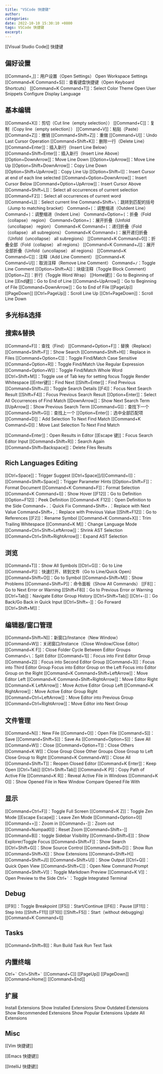 ```yaml
---
title: "VSCode 快捷键"
author:
categories:
date: 2022-10-10 15:30:10 +0800
tags: VSCode 快捷键
excerpt:
---
```



[[Visual Studio Code]] 快捷键



## 偏好设置



[[Command+,]]：用户设置（Open Settings）
Open Workspace Settings
[[Command+K Command+S]]：查看键盘快捷键（Open Keyboard Shortcuts）
[[Command+K Command+T]]：Select Color Theme
Open User Snippets
Configure Display Language

## 基本编辑

[[Command+X]]：剪切（Cut line（empty selection））
[[Command+C]]：复制（Copy line（empty selection））
[[Command+V]]：粘贴（Paste）
[[Command+Z]]：撤销
[[Command+Shift+Z]]：重做
[[Command+U]]：Undo Last Cursor Operation
[[Command+Shift+K]]：删除一行（Delete Line）
[[Command+Enter]]：插入新行（Insert Line Below）
[[Command+Shift+Enter]]：插入新行（Insert Line Above）
[[Option+DownArrow]]：Move Line Down
[[Option+UpArrow]]：Move Line Up
[[Option+Shift+DownArrow]]：Copy Line Down
[[Option+Shift+UpArrow]]：Copy Line Up
[[Option+Shift+I]]：Insert Cursor at end of each line selected
[[Command+Option+DownArrow]]：Insert Cursor Below
[[Command+Option+UpArrow]]：Insert Cursor Above
[[Command+Shift+L]]：Select all occurrences of current selection
[[Command+F2]]：Select all occurrences of current word
[[Command+L]]：Select current line
Command+Shift+`\`：跳转到匹配的括号（Jump to matching bracket）
Command+`[`：调整缩进（Outdent Line）
Command+`]`：调整缩进（Indent Line）
Command+Option+`[`：折叠（Fold（collapse） region）
Command+Option+`]`：展开折叠（Unfold（uncollapse） region）
Command+K Command+`[`：递归折叠（Fold（collapse） all subregions）
Command+K Command+`]`：展开递归折叠（Unfold（uncollapse） all subregions）
[[Command+K Command+0]]：折叠全部（Fold（collapse） all regions）
[[Command+K Command+J]]：展开全部折叠（Unfold（uncollapse） all regions）
[[Command+K Command+C]]：注释（Add Line Comment）
[[Command+K Command+U]]：取消注释（Remove Line Comment）
Command+`/`：Toggle Line Comment
[[Option+Shift+A]]：块级注释（Toggle Block Comment）
[[Option+Z]]：折行（Toggle Word Wrap）
[[Home键]]：Go to Beginning of Line
[[End键]]：Go to End of Line
[[Command+UpArrow]]：Go to Beginning of File
[[Command+DownArrow]]：Go to End of File
[[PageUp]]
[[PageDown]]
[[Ctrl+PageUp]]：Scroll Line Up
[[Ctrl+PageDown]]：Scroll Line Down




## 多光标&选择





## 搜索&替换
[[Command+F]]：查找（Find）
[[Command+Option+F]]：替换（Replace）
[[Command+Shift+F]]：Show Search
[[Command+Shift+H]]：Replace in Files
[[Command+Option+C]]：Toggle Find/Match Case Sensitive
[[Command+Option+R]]：Toggle Find/Match Use Regular Expression
[[Command+Option+W]]：Toggle Find/Match Whole Word
[[Ctrl+Shift+M]]：Toggle use of Tab key for setting focus
Toggle Render Whitespace
[[Enter键]]：Find Next
[[Shift+Enter]]：Find Previous
[[Command+Shift+J]]：Toggle Search Details
[[F4]]：Focus Next Search Result
[[Shift+F4]]：Focus Previous Search Result
[[Option+Enter]]：Select All Occurrences of Find Match
[[DownArrow]]：Show Next Search Term
[[UpArrow]]：Show Previous Search Term
[[Command+G]]：查找下一个
[[Command+Shift+G]]：查找上一个
[[Option+Enter]]：选中全部匹配项
[[Command+D]]：Add Selection To Next Find Match
[[Command+K Command+D]]：Move Last Selection To Next Find Match

[[Command+Enter]]：Open Results in Editor
[[Escape 键]]：Focus Search Editor Input
[[Command+Shift+R]]：Search Again
[[Command+Shift+Backspace]]：Delete Files Results

## Rich Languages Editing
[[Ctrl+Space]]：Trigger Suggest
[[Ctrl+Space]]/[[Command+I]]：
[[Command+Shift+Space]]：Trigger Parameter Hints
[[Option+Shift+F]]：Format Document
[[Command+K Command+F]]：Format Selection
[[Command+K Command+I]]：Show Hover
[[F12]]：Go to Definition
[[Option+F12]]：Peek Definition
[[Command+K F12]]：Open Definition to the Side
Command+`.`：Quick Fix
Command+Shift+`.`：Replace with Next Value
Command+Shift+`,`：Replace with Previous Value
[[Shift+F12]]：Go to References
[[F2]]：Rename Symbol
[[Command+K Command+X]]：Trim Trailing Whitespace
[[Command+K M]]：Change Language Mode
[[Command+Ctrl+Shift+LeftArrow]]：Shrink AST Selection
[[Command+Ctrl+Shift+RightArrow]]：Expand AST Selection

## 浏览

[[Command+T]]：Show All Symbols
[[Ctrl+G]]：Go to Line
[[Command+P]]：快速打开、转到文件（Go to Line/Quick Open）
[[Command+Shift+O]]：Go to Symbol
[[Command+Shift+M]]：Show Problems
[[Command+Shift+P]]：命令面板（Show All Commands）
[[F8]]：Go to Next Error or Warning
[[Shift+F8]]：Go to Previous Error or Warning
[[Ctrl+Tab]]：Navigate Editor Group History
[[Ctrl+Shift+Tab]]
[[Ctrl+-]]：Go Back/Go Back in Quick Input
[[Ctrl+Shift+-]]：Go Forward
[[Ctrl+Shift+M]]：

## 编辑器/窗口管理

[[Command+Shift+N]]：新窗口/Instance（New Window）
[[Command+W]]：关闭窗口/Instance（Close Window/Close Editor）
[[Command+K F]]：Close Folder
Cycle Between Editor Groups
Command+`\`：Split Editor
[[Command+1]]：Focus into First Editor Group
[[Command+2]]：Focus into Second Editor Group
[[Command+3]]：Focus into Third Editor Group
Focus into Editor Group on the Left
Focus into Editor Group on the Right
[[Command+K Command+Shift+LeftArrow]]：Move Editor Left
[[Command+K Command+Shift+RightArrow]]：Move Editor Right
[[Command+K LeftArrow]]：Move Active Editor Group Left
[[Command+K RightArrow]]：Move Active Editor Group Right
[[Command+Ctrl+LeftArrow]]：Move Editor into Previous Group
[[Command+Ctrl+RightArrow]]：Move Editor into Next Group



## 文件管理
[[Command+N]]：New File
[[Command+O]]：Open File
[[Command+S]]：Save
[[Command+Shift+S]]：Save As
[[Command+Option+S]]：Save All
[[Command+W]]：Close
[[Command+Option+T]]：Close Others
[[Command+K W]]：Close Group
Close Other Groups
Close Group to Left
Close Group to Right
[[Command+K Command+W]]：Close All
[[Command+Shift+T]]：Reopen Closed Editor
[[Command+K Enter]]：Keep Open
[[Ctrl+Tab]]
[[Ctrl+Shift+Tab]]
[[Command+K P]]：Copy Path of Active File
[[Command+K R]]：Reveal Active File in Windows
[[Command+K O]]：Show Opened File in New Window
Compare Opened File With

## 显示
[[Command+Ctrl+F]]：Toggle Full Screen
[[Command+K Z]]：Toggle Zen Mode
[[Escape Escape]]：Leave Zen Mode
[[Command+Option+0]]
[[Command+=]]：Zoom in
[[Command+-]]：Zoom out
[[Command+Numpad0]]：Reset Zoom
[[Command+Shift+-]]
[[Command+B]]：toggle Sidebar Visibility
[[Command+Shift+E]]：Show Explorer/Toggle Focus
[[Command+Shift+F]]：Show Search
[[Ctrl+Shift+G]]：Show Source Control
[[Command+Shift+D]]：Show Run
[[Command+Shift+X]]：Show Extensions
[[Command+Shift+H]]
[[Command+Shift+J]]
[[Command+Shift+U]]：Show Output
[[Ctrl+Q]]：Quick Open View
[[Command+Shift+C]]：Open New Command Prompt
[[Command+Shift+V]]：Toggle Markdown Preview
[[Command+K V]]：Open Preview to the Side
Ctrl+`` ` ``：Toggle Integrated Terminal

## Debug

[[F9]]：Toggle Breakpoint
[[F5]]：Start/Continue
[[F6]]：Pause
[[F11]]：Step Into
[[Shift+F11]]
[[F10]]
[[Shift+F5]]：Start（without debugging）
[[Command+K Command+I]]

## Tasks

[[Command+Shift+B]]：Run Build Task
Run Test Task

## 内置终端
Ctrl+`` ` ``
Ctrl+Shift+`` ` ``
[[Command+C]]
[[PageUp]]
[[PageDown]]
[[Command+Home]]
[[Command+End]]

## 扩展

Install Extensions
Show Installed Extensions
Show Outdated Extensions
Show Recommended Extensions
Show Popular Extensions
Update All Extensions


## Misc

[[Vim 快捷键]]

[[Emacs 快捷键]]

[[IntelliJ 快捷键]]


